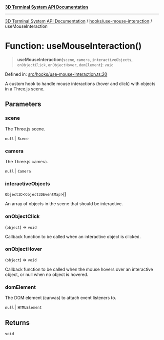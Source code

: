 [**3D Terminal System API Documentation**](../../../README.md)

***

[3D Terminal System API Documentation](../../../README.md) / [hooks/use-mouse-interaction](../README.md) / useMouseInteraction

# Function: useMouseInteraction()

> **useMouseInteraction**(`scene`, `camera`, `interactiveObjects`, `onObjectClick`, `onObjectHover`, `domElement`): `void`

Defined in: [src/hooks/use-mouse-interaction.ts:20](https://github.com/Dicommunitas/ThreeJS_Terminal_3D2/blob/894502f47f0ff64fee1a1aeae66790ab4080c55e/src/hooks/use-mouse-interaction.ts#L20)

A custom hook to handle mouse interactions (hover and click) with objects in a Three.js scene.

## Parameters

### scene

The Three.js scene.

`null` | `Scene`

### camera

The Three.js camera.

`null` | `Camera`

### interactiveObjects

`Object3D`\<`Object3DEventMap`\>[]

An array of objects in the scene that should be interactive.

### onObjectClick

(`object`) => `void`

Callback function to be called when an interactive object is clicked.

### onObjectHover

(`object`) => `void`

Callback function to be called when the mouse hovers over an interactive object, or null when no object is hovered.

### domElement

The DOM element (canvas) to attach event listeners to.

`null` | `HTMLElement`

## Returns

`void`
